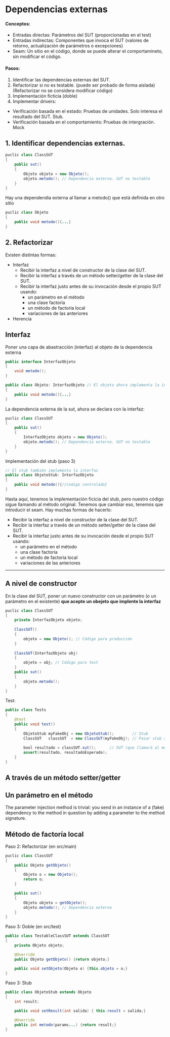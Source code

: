 # Dependencias externas

#### Conceptos:
* Entradas directas: Parámetros del SUT (proporcionadas en el test)
* Entradas indirectas: Componentes que invoca el SUT (valores de retorno, actualización de parámetros o excepciones)
* Seam: Un sitio en el código, donde se puede alterar el comportamineto, sin modificar el código.

#### Pasos:
1. Identificar las dependencias externas del SUT.
2. Refactorizar si no es testable. (puede ser probado de forma aislada) (Refactorizar no se considera modificar código)
3. Implementación ficticia (doble)
4. Implementar drivers:
  * Verificación basada en el estado: Pruebas de unidades. Solo interesa el resultado del SUT. Stub.
  * Verificación basada en el comportamiento: Pruebas de intergración. Mock


## 1. Identificar dependencias externas.

```java
puclic class ClassSUT
{
	public sut()
	{
		Objeto objeto = new Objeto();
		objeto.metodo(); // Dependencia externa. SUT no testable
	}
}
```

Hay una dependendia externa al llamar a metodo() que está definida en otro sitio
```java
puclic class Objeto
{
	public void metodo(){...}
}
```

## 2. Refactorizar

Existen distintas formas:

* Interfaz
  * Recibir la interfaz a nivel de constructor de la clase del SUT.
  * Recibir la interfaz a través de un método setter/getter de la clase del SUT.
  * Recibir la interfaz justo antes de su invocación desde el propio SUT usando:
    * un parámetro en el método
    * una clase factoría
    * un método de factoría local
    * variaciones de las anteriores
* Herencia

## Interfaz

Poner una capa de abastracción (interfaz) al objeto de la dependencia externa
```java
public interface InterfazObjeto
{
	void metodo();
}

public class Objeto: InterfazObjeto // El objeto ahora implementa la interfaz
{
	public void metodo(){...}
}
```

La dependencia externa de la sut, ahora se declara con la interfaz:
```java
puclic class ClassSUT
{
	public sut()
	{
		InterfazObjeto objeto = new Objeto();
		objeto.metodo(); // Dependencia externa. SUT no testable
	}
}
```

Implementación del stub (paso 3)
```java
// El stub también implementa la interfaz
public class ObjetoStub: InterfazObjeto
{
	public void metodo(){//codigo controlado}
}
```

Hasta aquí, tenemos la implementación ficicia del stub, pero nuestro código sigue llamando al método original. Tenemos que cambiar eso, tenemos que introducir el seam. Hay muchas formas de hacerlo:

* Recibir la interfaz a nivel de constructor de la clase del SUT.
* Recibir la interfaz a través de un método setter/getter de la clase del SUT.
* Recibir la interfaz justo antes de su invocación desde el propio SUT usando:
  * un parámetro en el método
  * una clase factoría
  * un método de factoría local
  * variaciones de las anteriores

---

## A nivel de constructor

En la clase del SUT, poner un nuevo constructor con un parámetro (o un parámetro en el existente) **que acepte un obejeto que implente la interfaz**

```java
puclic class ClassSUT
{
	private InterfazObjeto objeto;
	
	ClassSUT()
	{
		objeto = new Objeto(); // Código para producción
	}
	
	ClassSUT(InterfazObjeto obj)
	{
		objeto = obj; // Código para test
	}
	public sut()
	{
		objeto.metodo();
	}
}
```

Test:
```java
public class Tests
{
	@test
	public void test()
	{
		ObjetoStub myFakeObj = new ObjetoStub();        // Stub
		ClassSUT   classSUT  = new ClassSUT(myFakeObj); // Pasar stub al constructor
		
		bool resultado = classSUT.sut();      // SUT (que llamará al método del del stub)
		assert(resultado, resultadoEsperado);
	}
}
```

## A través de un método setter/getter

## Un parámetro en el método

The parameter injection method is trivial: you send in an instance of a (fake) dependency to the method in question by adding a parameter to the method signature.

## Método de factoría local

Paso 2: Refactorizar (en src/main)
```java
puclic class ClassSUT
{
	public Objeto getObjeto()
	{
		Objeto o = new Objeto();
		return o;
	}

	public sut()
	{
		Objeto objeto = getObjeto();
		objeto.metodo(); // Dependencia externa
	}
}
```

Paso 3: Doble (en src/test)
```java
public class TestableClassSUT extends ClassSUT
{
	private Objeto objeto;

	@Override
	public Objeto getObjeto() {return objeto;}

	public void setObjeto(Objeto o) {this.objeto = o;}
}
```

Paso 3: Stub
```java
public class ObjetoStub extends Objeto
{
	int result;

	public void setResult(int salida) { this.result = salida;}

	@Override
	public int metodo(params...) {return result;}
}
